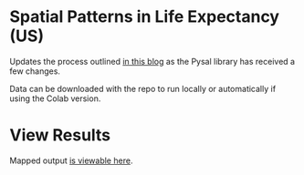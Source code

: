 ﻿# Spatial Patterns in Life Expectancy (US)

Updates the process outlined [in this blog](https://www.azavea.com/blog/2019/05/02/analyzing-life-expectancy-in-python/) as the Pysal library has received a few changes.

Data can be downloaded with the repo to run locally or automatically if using the Colab version.  

# View Results
Mapped output [is viewable here](https://cdrowley.github.io/life-expectancy-contrasts/output.html).
